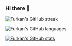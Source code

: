 ### Hi there 👋

![Furkan's GitHub streak](https://github-readme-streak-stats.herokuapp.com/?user=furkanErenoglu&&theme=tokyonight)

![Furkan's GitHub languages](https://github-readme-stats.vercel.app/api/top-langs?username=furkanErenoglu&show_icons=true&locale=en&layout=compact&theme=tokyonight)

[![Furkan's GitHub stats](https://github-readme-stats.vercel.app/api?username=furkanErenoglu&show_icons=true&count_private=true&theme=tokyonight)](https://github.com/anuraghazra/github-readme-stats)
